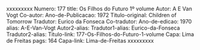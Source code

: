 xxxxxxxxx
Numero: 177
title: Os Filhos do Futuro 1º volume
Autor: A E Van Vogt
Co-autor: 
Ano-de-Publicacao: 1972
Titulo-original: Children of Tomorrow
Tradutor: Eurico da Fonseca
Co-tradutor: 
Ano-de-edicao: 1970
alias: A-E-Van-Vogt
Autor2-alias: 
Tradutor1-alias: Eurico-da-Fonseca
Tradutor2-alias: 
Titulo-link: 177-Os-Filhos-do-Futuro-1-volume
Capa: Lima de Freitas
pags: 164
Capa-link: Lima-de-Freitas
xxxxxxxxx